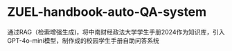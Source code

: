 # ZUEL-handbook-auto-QA-system
通过RAG（检索增强生成)，将中南财经政法大学学生手册2024作为知识库，引入GPT-4o-mini模型，制作成的校园学生手册自助问答系统
